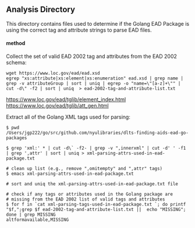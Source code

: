 ## Analysis Directory

This directory contains files used to determine if the Golang EAD
Package is using the correct tag and attribute strings to parse EAD
files.

#### method

Collect the set of valid EAD 2002 tag and attributes from the EAD 2002 schema:
```
wget https://www.loc.gov/ead/ead.xsd
egrep "xs:attribute|xs:element|xs:enumeration" ead.xsd | grep name | grep -v attributeGroup | sort | uniq | egrep -o "name=\"[a-z]+\"" | cut -d\" -f2 | sort | uniq  > ead-2002-tag-and-attribute-list.txt 
```

https://www.loc.gov/ead/tglib/element_index.html
https://www.loc.gov/ead/tglib/att_gen.html

Extract all of the Golang XML tags used for parsing:
```
$ pwd
/Users/jgp222/go/src/github.com/nyulibraries/dlts-finding-aids-ead-go-packages

$ grep 'xml:' * | cut -d\` -f2- | grep -v ",innerxml" | cut -d' ' -f1 | grep ',attr' | sort | uniq > xml-parsing-attrs-used-in-ead-package.txt

# clean up list (e.g., remove ",omitempty" and ",attr" tags)
$ emacs xml-parsing-attrs-used-in-ead-package.txt

# sort and uniq the xml-parsing-attrs-used-in-ead-package.txt file

# check if any tags or attributes used in the Golang package are
# missing from the EAD 2002 list of valid tags and attributes
$ for f in `cat xml-parsing-tags-used-in-ead-package.txt `; do printf "$f,";grep $f ead-2002-tag-and-attribute-list.txt ||  echo "MISSING"; done | grep MISSING
altformavailable,MISSING
```
